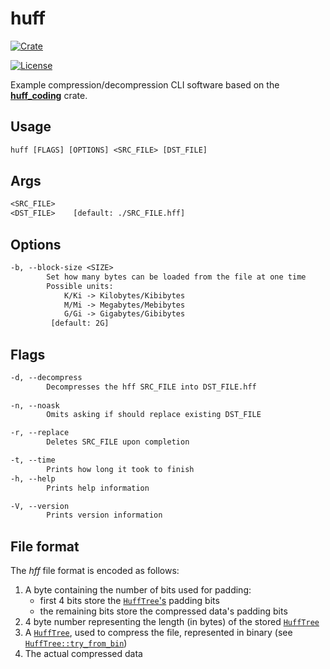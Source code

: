 # **huff**

[![Crate][crate_img]][crate]

[![License][license_img]][license_file]

Example compression/decompression CLI software based on the [**huff_coding**][lib] crate.

## Usage

```txt
huff [FLAGS] [OPTIONS] <SRC_FILE> [DST_FILE]
```

## Args

```txt
<SRC_FILE>    
<DST_FILE>    [default: ./SRC_FILE.hff]
```

## Options

```txt
-b, --block-size <SIZE>
        Set how many bytes can be loaded from the file at one time
        Possible units: 
            K/Ki -> Kilobytes/Kibibytes
            M/Mi -> Megabytes/Mebibytes
            G/Gi -> Gigabytes/Gibibytes
         [default: 2G]
```

## Flags

```txt
-d, --decompress    
        Decompresses the hff SRC_FILE into DST_FILE.hff
            
-n, --noask         
        Omits asking if should replace existing DST_FILE

-r, --replace       
        Deletes SRC_FILE upon completion

-t, --time          
        Prints how long it took to finish
-h, --help          
        Prints help information

-V, --version       
        Prints version information
```

## File format

The *hff* file format is encoded as follows:

1. A byte containing the number of bits used for padding:
   * first 4 bits store the [`HuffTree`'s][tree] padding bits
   * the remaining bits store the compressed data's padding bits
2. 4 byte number representing the length (in bytes) of the stored [`HuffTree`][tree]
3. A [`HuffTree`][tree], used to compress the file,
represented in binary (see [`HuffTree::try_from_bin`][tree_from_bin])
4. The actual compressed data

[license_file]:https://github.com/kxlsx/huffman-coding-rs/blob/master/LICENSE
[license_img]: https://img.shields.io/crates/l/huff.svg
[crate]:https://crates.io/crates/huff
[crate_img]:https://img.shields.io/crates/v/huff.svg?logo=rust

[lib]:https://github.com/kxlsx/huffman-coding-rs/tree/master/huff_coding
[tree]:https://github.com/kxlsx/huffman-coding-rs/blob/master/huff_coding/src/tree/mod.rs#L27
[tree_from_bin]:https://github.com/kxlsx/huffman-coding-rs/blob/master/huff_coding/src/tree/mod.rs#L452
